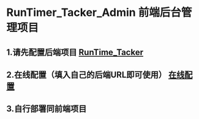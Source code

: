 # RunTimer_Tacker_Admin 前端后台管理项目
## 1.请先配置后端项目 [RunTime_Tacker](https://github.com/1812z/RunTime_Tracker)
## 2.在线配置（填入自己的后端URL即可使用） [在线配置](https://runtime-tracker-admin.pages.dev/login)
## 3.自行部署同前端项目


